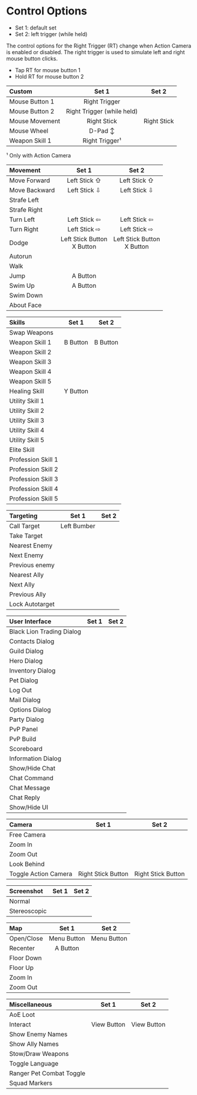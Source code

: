 # Control Options
* Set 1: default set
* Set 2: left trigger (while held)

The control options for the Right Trigger (RT) change when Action Camera is enabled or disabled. The right trigger is used to simulate left and right mouse button clicks.
 - Tap RT for mouse button 1
 - Hold RT for mouse button 2

| Custom | Set 1 | Set 2 |
|:-------|:---:|:---:|
| Mouse Button 1 | Right Trigger | |
| Mouse Button 2 | Right Trigger (while held) | |
| Mouse Movement | Right Stick | Right Stick |
| Mouse Wheel | D-Pad ↕ | |
| Weapon Skill 1 | Right Trigger¹ | |
¹ Only with Action Camera
 
| Movement | Set 1 | Set 2 |
|:---------|:---:|:---:|
| Move Forward | Left Stick ⇧ | Left Stick ⇧ |
| Move Backward | Left Stick ⇩ | Left Stick ⇩ |
| Strafe Left | | |
| Strafe Right | | |
| Turn Left | Left Stick ⇦ | Left Stick ⇦ |
| Turn Right | Left Stick ⇨ | Left Stick ⇨ |
| Dodge | Left Stick Button<br>X Button| Left Stick Button<br>X Button |
| Autorun | | |
| Walk | | |
| Jump | A Button | |
| Swim Up | A Button | |
| Swim Down | | |
| About Face | | |

| Skills | Set 1 | Set 2 |
|:-------|:---:|:---:|
| Swap Weapons | | |
| Weapon Skill 1 | B Button | B Button |
| Weapon Skill 2 | | |
| Weapon Skill 3 | | |
| Weapon Skill 4 | | |
| Weapon Skill 5 | | |
| Healing Skill | Y Button | |
| Utility Skill 1 | | |
| Utility Skill 2 | | |
| Utility Skill 3 | | |
| Utility Skill 4 | | |
| Utility Skill 5 | | |
| Elite Skill | | |
| Profession Skill 1 | | |
| Profession Skill 2 | | |
| Profession Skill 3 | | |
| Profession Skill 4 | | |
| Profession Skill 5 | | |

| Targeting | Set 1 | Set 2 |
|:----------|:---:|:---:|
| Call Target | Left Bumber | |
| Take Target | | |
| Nearest Enemy | | |
| Next Enemy | | |
| Previous enemy | | |
| Nearest Ally | | |
| Next Ally | | |
| Previous Ally | | |
| Lock Autotarget | | |

| User Interface | Set 1 | Set 2 |
|:---------------|:---:|:---:|
| Black Lion Trading Dialog | | |
| Contacts Dialog | | |
| Guild Dialog | | |
| Hero Dialog | | |
| Inventory Dialog | | |
| Pet Dialog | | |
| Log Out | | |
| Mail Dialog | | |
| Options Dialog | | |
| Party Dialog | | |
| PvP Panel | | |
| PvP Build | | |
| Scoreboard | | |
| Information Dialog | | |
| Show/Hide Chat | | |
| Chat Command | | |
| Chat Message | | |
| Chat Reply | | |
| Show/Hide UI | | |

| Camera | Set 1 | Set 2 |
|:-------|:---:|:---:|
| Free Camera | | |
| Zoom In | | |
| Zoom Out | | |
| Look Behind | | |
| Toggle Action Camera | Right Stick Button | Right Stick Button |

| Screenshot | Set 1 | Set 2 |
|:-------|:---:|:---:|
| Normal | | |
| Stereoscopic | | |

| Map | Set 1 | Set 2 |
|:-------|:---:|:---:|
| Open/Close | Menu Button | Menu Button |
| Recenter | A Button | |
| Floor Down | | |
| Floor Up | | |
| Zoom In | | |
| Zoom Out | | |

| Miscellaneous | Set 1 | Set 2 |
|:--------------|:---:|:---:|
| AoE Loot | | |
| Interact | View Button | View Button |
| Show Enemy Names | | |
| Show Ally Names | | |
| Stow/Draw Weapons | | |
| Toggle Language | | |
| Ranger Pet Combat Toggle | | |
| Squad Markers | | |